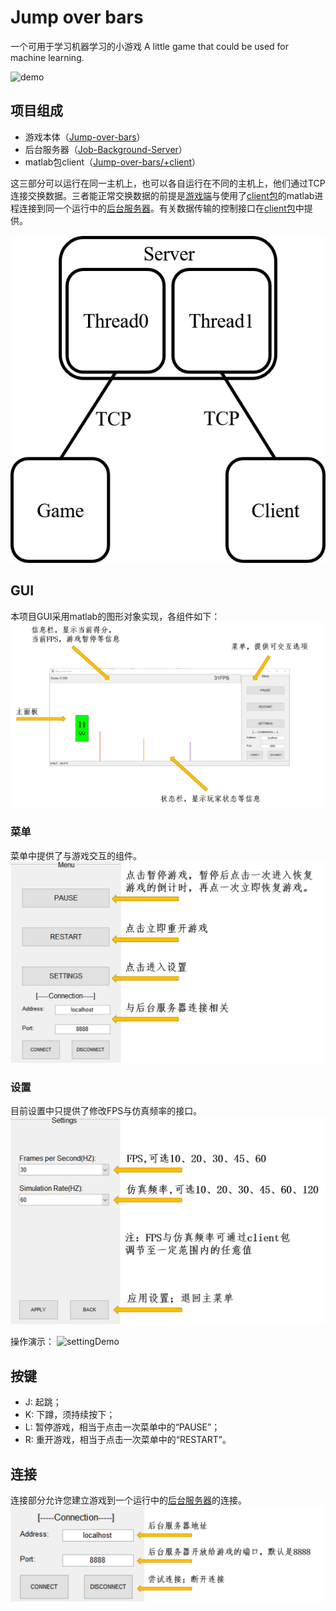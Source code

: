 # Jump over bars

一个可用于学习机器学习的小游戏
A little game that could be used for machine learning.

![demo](imgs/demo.gif?raw=true)

## 项目组成
* 游戏本体（[Jump-over-bars](.)）
* 后台服务器（[Job-Background-Server](https://github.com/Tknsryo/JoB-Background-Server)）
* matlab包client（[Jump-over-bars/+client](./+client)）

这三部分可以运行在同一主机上，也可以各自运行在不同的主机上，他们通过TCP连接交换数据。三者能正常交换数据的前提是[游戏端](.)与使用了[client包](./+client)的matlab进程连接到同一个运行中的[后台服务器](https://github.com/Tknsryo/JoB-Background-Server)。有关数据传输的控制接口在[client包](./+client)中提供。

![structure](imgs/structure.png?raw=true)
## GUI
本项目GUI采用matlab的图形对象实现，各组件如下：
![panel](imgs/gui.png?raw=true)
### 菜单
菜单中提供了与游戏交互的组件。
![menu](imgs/menu.png?raw=true)
### 设置
目前设置中只提供了修改FPS与仿真频率的接口。
![setting](imgs/setting.png?raw=true)

操作演示：
![settingDemo](imgs/settingDemo.gif?raw=true)
## 按键
* J: 起跳；
* K: 下蹲，须持续按下；
* L: 暂停游戏，相当于点击一次菜单中的“PAUSE”；
* R: 重开游戏，相当于点击一次菜单中的“RESTART”。
## 连接
连接部分允许您建立游戏到一个运行中的[后台服务器](https://github.com/Tknsryo/JoB-Background-Server)的连接。
![connecting](imgs/connection.png?raw=true)